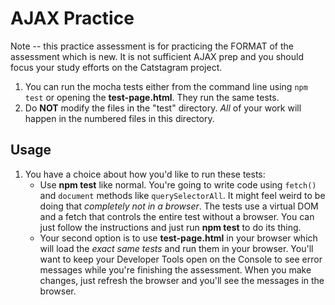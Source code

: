 # AJAX Practice

Note -- this practice assessment is for practicing the FORMAT of the assessment which is new. It is not sufficient AJAX prep and you should focus your study efforts on the Catstagram project.

1. You can run the mocha tests either from the command line using `npm test`
   or opening the **test-page.html**. They run the same tests.
2. Do **NOT** modify the files in the "test" directory. _All_ of your work will
   happen in the numbered files in this directory.

## Usage

1. You have a choice about how you'd like to run these tests:
   * Use **npm test** like normal. You're going to write code using `fetch()`
     and `document` methods like `querySelectorAll`. It might feel weird to be
     doing that _completely not in a browser_. The tests use a virtual DOM and a
     fetch that controls the entire test without a browser. You can just follow
     the instructions and just run **npm test** to do its
     thing.
   * Your second option is to use **test-page.html** in your browser which will load the _exact same
     tests_ and run them in your browser. You'll want to keep your Developer
     Tools open on the Console to see error messages while you're finishing the
     assessment. When you make changes, just refresh the browser and you'll see
     the messages in the browser.
